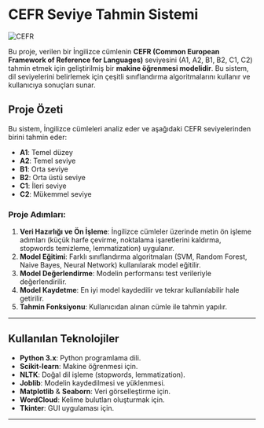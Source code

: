 # CEFR Seviye Tahmin Sistemi

![CEFR](https://upload.wikimedia.org/wikipedia/commons/thumb/1/1f/CEFR_Levels.svg/320px-CEFR_Levels.svg.png)

Bu proje, verilen bir İngilizce cümlenin **CEFR (Common European Framework of Reference for Languages)** seviyesini (A1, A2, B1, B2, C1, C2) tahmin etmek için geliştirilmiş bir **makine öğrenmesi modelidir**. Bu sistem, dil seviyelerini belirlemek için çeşitli sınıflandırma algoritmalarını kullanır ve kullanıcıya sonuçları sunar.

## Proje Özeti

Bu sistem, İngilizce cümleleri analiz eder ve aşağıdaki CEFR seviyelerinden birini tahmin eder:
- **A1**: Temel düzey
- **A2**: Temel seviye
- **B1**: Orta seviye
- **B2**: Orta üstü seviye
- **C1**: İleri seviye
- **C2**: Mükemmel seviye

### Proje Adımları:
1. **Veri Hazırlığı ve Ön İşleme**: İngilizce cümleler üzerinde metin ön işleme adımları (küçük harfe çevirme, noktalama işaretlerini kaldırma, stopwords temizleme, lemmatization) uygulanır.
2. **Model Eğitimi**: Farklı sınıflandırma algoritmaları (SVM, Random Forest, Naive Bayes, Neural Network) kullanılarak model eğitilir.
3. **Model Değerlendirme**: Modelin performansı test verileriyle değerlendirilir.
4. **Model Kaydetme**: En iyi model kaydedilir ve tekrar kullanılabilir hale getirilir.
5. **Tahmin Fonksiyonu**: Kullanıcıdan alınan cümle ile tahmin yapılır.

---

## Kullanılan Teknolojiler

- **Python 3.x**: Python programlama dili.
- **Scikit-learn**: Makine öğrenmesi için.
- **NLTK**: Doğal dil işleme (stopwords, lemmatization).
- **Joblib**: Modelin kaydedilmesi ve yüklenmesi.
- **Matplotlib** & **Seaborn**: Veri görselleştirme için.
- **WordCloud**: Kelime bulutları oluşturmak için.
- **Tkinter**: GUI uygulaması için.

---

